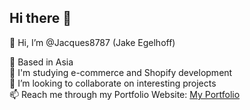 ## Hi there 👋

👋 Hi, I’m @Jacques8787 (Jake Egelhoff)

👀 Based in Asia  
🌱 I'm studying e-commerce and Shopify development  
💞️ I’m looking to collaborate on interesting projects  
📫 Reach me through my Portfolio Website: [My Portfolio]([https://your-portfolio-url.com](https://jacques8787.github.io/JE-Portfolio/))

